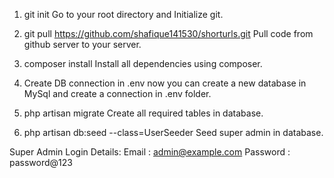 1. git init
Go to your root directory and Initialize git. 




2. git pull https://github.com/shafique141530/shorturls.git
Pull code from github server to your server.


3. composer install
Install all dependencies using composer.


4. Create DB connection in .env
now you can create a new database in MySql and create a connection in .env folder.


5. php artisan migrate
Create all required tables in database.


6. php artisan db:seed --class=UserSeeder
Seed super admin in database.




Super Admin Login Details: 
Email : admin@example.com
Password : password@123
